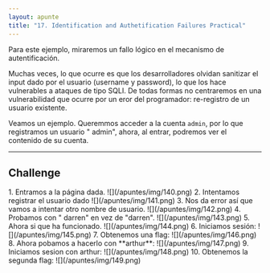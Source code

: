 ```yaml
---
layout: apunte
title: "17. Identification and Authetification Failures Practical"
---
```


Para este ejemplo, miraremos un fallo lógico en el mecanismo de autentificación.

Muchas veces, lo que ocurre es que los desarrolladores olvidan sanitizar el input dado por el usuario (username y password), lo que los hace vulnerables a ataques de tipo SQLI. De todas formas no centraremos en una vulnerabilidad que ocurre por un eror del programador: re-registro de un usuario existente.

Veamos un ejemplo. Queremmos acceder a la cuenta `admin`, por lo que registramos un usuario " admin", ahora, al entrar, podremos ver el contenido de su cuenta.

------------------
<h2>Challenge</h2>
1. Entramos a la página dada.
   ![](/apuntes/img/140.png)
2. Intentamos registrar el usuario dado
   ![](/apuntes/img/141.png)
3. Nos da error así que vamos a intentar otro nombre de usuario.
   ![](/apuntes/img/142.png)
4. Probamos con  " darren" en vez de "darren".
   ![](/apuntes/img/143.png)
5. Ahora si que ha funcionado.
   ![](/apuntes/img/144.png)
6. Iniciamos sesión:
   ![](/apuntes/img/145.png)
7. Obtenemos una flag:
   ![](/apuntes/img/146.png)
8. Ahora pobamos a hacerlo con **arthur**:
   ![](/apuntes/img/147.png)
9. Iniciamos sesion con arthur:
   ![](/apuntes/img/148.png)
10. Obtenemos la segunda flag:
    ![](/apuntes/img/149.png)
